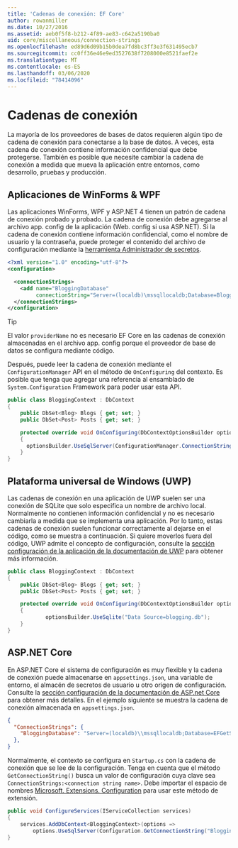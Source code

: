 ```yaml
---
title: 'Cadenas de conexión: EF Core'
author: rowanmiller
ms.date: 10/27/2016
ms.assetid: aeb0f5f8-b212-4f89-ae83-c642a5190ba0
uid: core/miscellaneous/connection-strings
ms.openlocfilehash: ed89d6d09b15b0dea7fd8bc3ff3e3f631495ecb7
ms.sourcegitcommit: cc0ff36e46e9ed3527638f7208000e8521faef2e
ms.translationtype: MT
ms.contentlocale: es-ES
ms.lasthandoff: 03/06/2020
ms.locfileid: "78414096"
---
```

# <a name="connection-strings"></a>Cadenas de conexión

La mayoría de los proveedores de bases de datos requieren algún tipo de cadena de conexión para conectarse a la base de datos. A veces, esta cadena de conexión contiene información confidencial que debe protegerse. También es posible que necesite cambiar la cadena de conexión a medida que mueva la aplicación entre entornos, como desarrollo, pruebas y producción.

## <a name="winforms--wpf-applications"></a>Aplicaciones de WinForms & WPF

Las aplicaciones WinForms, WPF y ASP.NET 4 tienen un patrón de cadena de conexión probado y probado. La cadena de conexión debe agregarse al archivo app. config de la aplicación (Web. config si usa ASP.NET). Si la cadena de conexión contiene información confidencial, como el nombre de usuario y la contraseña, puede proteger el contenido del archivo de configuración mediante la [herramienta Administrador de secretos](https://docs.microsoft.com/aspnet/core/security/app-secrets#secret-manager).

``` xml
<?xml version="1.0" encoding="utf-8"?>
<configuration>

  <connectionStrings>
    <add name="BloggingDatabase"
         connectionString="Server=(localdb)\mssqllocaldb;Database=Blogging;Trusted_Connection=True;" />
  </connectionStrings>
</configuration>
```

> [!TIP]  
> El valor `providerName` no es necesario EF Core en las cadenas de conexión almacenadas en el archivo app. config porque el proveedor de base de datos se configura mediante código.

Después, puede leer la cadena de conexión mediante el `ConfigurationManager` API en el método de `OnConfiguring` del contexto. Es posible que tenga que agregar una referencia al ensamblado de `System.Configuration` Framework para poder usar esta API.

``` csharp
public class BloggingContext : DbContext
{
    public DbSet<Blog> Blogs { get; set; }
    public DbSet<Post> Posts { get; set; }

    protected override void OnConfiguring(DbContextOptionsBuilder optionsBuilder)
    {
      optionsBuilder.UseSqlServer(ConfigurationManager.ConnectionStrings["BloggingDatabase"].ConnectionString);
    }
}
```

## <a name="universal-windows-platform-uwp"></a>Plataforma universal de Windows (UWP)

Las cadenas de conexión en una aplicación de UWP suelen ser una conexión de SQLite que solo especifica un nombre de archivo local. Normalmente no contienen información confidencial y no es necesario cambiarla a medida que se implementa una aplicación. Por lo tanto, estas cadenas de conexión suelen funcionar correctamente al dejarse en el código, como se muestra a continuación. Si quiere moverlos fuera del código, UWP admite el concepto de configuración, consulte la [sección configuración de la aplicación de la documentación de UWP](https://docs.microsoft.com/windows/uwp/app-settings/store-and-retrieve-app-data) para obtener más información.

``` csharp
public class BloggingContext : DbContext
{
    public DbSet<Blog> Blogs { get; set; }
    public DbSet<Post> Posts { get; set; }

    protected override void OnConfiguring(DbContextOptionsBuilder optionsBuilder)
    {
            optionsBuilder.UseSqlite("Data Source=blogging.db");
    }
}
```

## <a name="aspnet-core"></a>ASP.NET Core

En ASP.NET Core el sistema de configuración es muy flexible y la cadena de conexión puede almacenarse en `appsettings.json`, una variable de entorno, el almacén de secretos de usuario u otro origen de configuración. Consulte la [sección configuración de la documentación de ASP.net Core](https://docs.asp.net/en/latest/fundamentals/configuration.html) para obtener más detalles. En el ejemplo siguiente se muestra la cadena de conexión almacenada en `appsettings.json`.

``` json
{
  "ConnectionStrings": {
    "BloggingDatabase": "Server=(localdb)\\mssqllocaldb;Database=EFGetStarted.ConsoleApp.NewDb;Trusted_Connection=True;"
  },
}
```

Normalmente, el contexto se configura en `Startup.cs` con la cadena de conexión que se lee de la configuración. Tenga en cuenta que el método `GetConnectionString()` busca un valor de configuración cuya clave sea `ConnectionStrings:<connection string name>`. Debe importar el espacio de nombres [Microsoft. Extensions. Configuration](https://docs.microsoft.com/dotnet/api/microsoft.extensions.configuration) para usar este método de extensión.

``` csharp
public void ConfigureServices(IServiceCollection services)
{
    services.AddDbContext<BloggingContext>(options =>
        options.UseSqlServer(Configuration.GetConnectionString("BloggingDatabase")));
}
```
